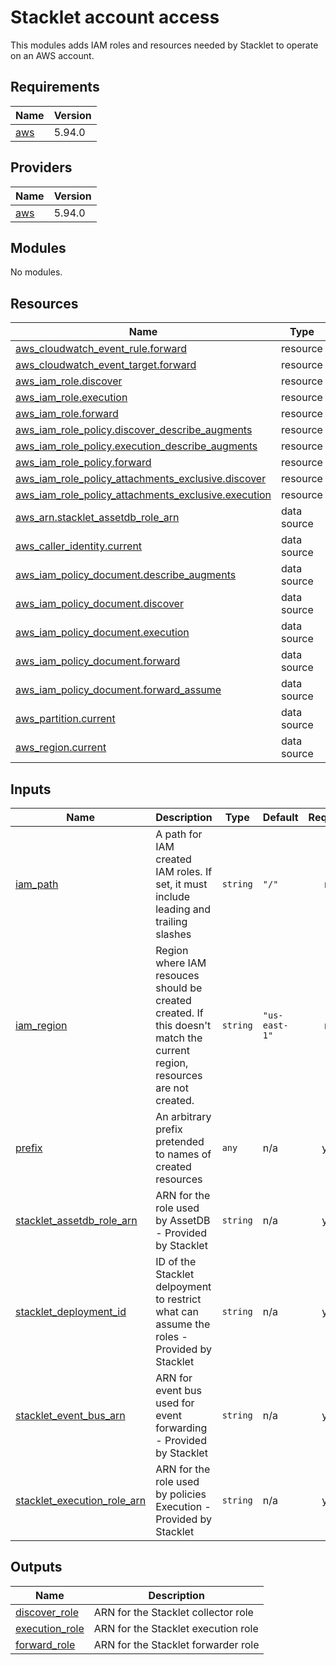 # Stacklet account access

This modules adds IAM roles and resources needed by Stacklet to operate on an
AWS account.

<!-- BEGIN_TF_DOCS -->
## Requirements

| Name | Version |
|------|---------|
| <a name="requirement_aws"></a> [aws](#requirement\_aws) | 5.94.0 |

## Providers

| Name | Version |
|------|---------|
| <a name="provider_aws"></a> [aws](#provider\_aws) | 5.94.0 |

## Modules

No modules.

## Resources

| Name | Type |
|------|------|
| [aws_cloudwatch_event_rule.forward](https://registry.terraform.io/providers/hashicorp/aws/5.94.0/docs/resources/cloudwatch_event_rule) | resource |
| [aws_cloudwatch_event_target.forward](https://registry.terraform.io/providers/hashicorp/aws/5.94.0/docs/resources/cloudwatch_event_target) | resource |
| [aws_iam_role.discover](https://registry.terraform.io/providers/hashicorp/aws/5.94.0/docs/resources/iam_role) | resource |
| [aws_iam_role.execution](https://registry.terraform.io/providers/hashicorp/aws/5.94.0/docs/resources/iam_role) | resource |
| [aws_iam_role.forward](https://registry.terraform.io/providers/hashicorp/aws/5.94.0/docs/resources/iam_role) | resource |
| [aws_iam_role_policy.discover_describe_augments](https://registry.terraform.io/providers/hashicorp/aws/5.94.0/docs/resources/iam_role_policy) | resource |
| [aws_iam_role_policy.execution_describe_augments](https://registry.terraform.io/providers/hashicorp/aws/5.94.0/docs/resources/iam_role_policy) | resource |
| [aws_iam_role_policy.forward](https://registry.terraform.io/providers/hashicorp/aws/5.94.0/docs/resources/iam_role_policy) | resource |
| [aws_iam_role_policy_attachments_exclusive.discover](https://registry.terraform.io/providers/hashicorp/aws/5.94.0/docs/resources/iam_role_policy_attachments_exclusive) | resource |
| [aws_iam_role_policy_attachments_exclusive.execution](https://registry.terraform.io/providers/hashicorp/aws/5.94.0/docs/resources/iam_role_policy_attachments_exclusive) | resource |
| [aws_arn.stacklet_assetdb_role_arn](https://registry.terraform.io/providers/hashicorp/aws/5.94.0/docs/data-sources/arn) | data source |
| [aws_caller_identity.current](https://registry.terraform.io/providers/hashicorp/aws/5.94.0/docs/data-sources/caller_identity) | data source |
| [aws_iam_policy_document.describe_augments](https://registry.terraform.io/providers/hashicorp/aws/5.94.0/docs/data-sources/iam_policy_document) | data source |
| [aws_iam_policy_document.discover](https://registry.terraform.io/providers/hashicorp/aws/5.94.0/docs/data-sources/iam_policy_document) | data source |
| [aws_iam_policy_document.execution](https://registry.terraform.io/providers/hashicorp/aws/5.94.0/docs/data-sources/iam_policy_document) | data source |
| [aws_iam_policy_document.forward](https://registry.terraform.io/providers/hashicorp/aws/5.94.0/docs/data-sources/iam_policy_document) | data source |
| [aws_iam_policy_document.forward_assume](https://registry.terraform.io/providers/hashicorp/aws/5.94.0/docs/data-sources/iam_policy_document) | data source |
| [aws_partition.current](https://registry.terraform.io/providers/hashicorp/aws/5.94.0/docs/data-sources/partition) | data source |
| [aws_region.current](https://registry.terraform.io/providers/hashicorp/aws/5.94.0/docs/data-sources/region) | data source |

## Inputs

| Name | Description | Type | Default | Required |
|------|-------------|------|---------|:--------:|
| <a name="input_iam_path"></a> [iam\_path](#input\_iam\_path) | A path for IAM created IAM roles. If set, it must include leading and trailing slashes | `string` | `"/"` | no |
| <a name="input_iam_region"></a> [iam\_region](#input\_iam\_region) | Region where IAM resouces should be created created. If this doesn't match the current region, resources are not created. | `string` | `"us-east-1"` | no |
| <a name="input_prefix"></a> [prefix](#input\_prefix) | An arbitrary prefix pretended to names of created resources | `any` | n/a | yes |
| <a name="input_stacklet_assetdb_role_arn"></a> [stacklet\_assetdb\_role\_arn](#input\_stacklet\_assetdb\_role\_arn) | ARN for the role used by AssetDB - Provided by Stacklet | `string` | n/a | yes |
| <a name="input_stacklet_deployment_id"></a> [stacklet\_deployment\_id](#input\_stacklet\_deployment\_id) | ID of the Stacklet delpoyment to restrict what can assume the roles - Provided by Stacklet | `string` | n/a | yes |
| <a name="input_stacklet_event_bus_arn"></a> [stacklet\_event\_bus\_arn](#input\_stacklet\_event\_bus\_arn) | ARN for event bus used for event forwarding - Provided by Stacklet | `string` | n/a | yes |
| <a name="input_stacklet_execution_role_arn"></a> [stacklet\_execution\_role\_arn](#input\_stacklet\_execution\_role\_arn) | ARN for the role used by policies Execution - Provided by Stacklet | `string` | n/a | yes |

## Outputs

| Name | Description |
|------|-------------|
| <a name="output_discover_role"></a> [discover\_role](#output\_discover\_role) | ARN for the Stacklet collector role |
| <a name="output_execution_role"></a> [execution\_role](#output\_execution\_role) | ARN for the Stacklet execution role |
| <a name="output_forward_role"></a> [forward\_role](#output\_forward\_role) | ARN for the Stacklet forwarder role |
<!-- END_TF_DOCS -->
